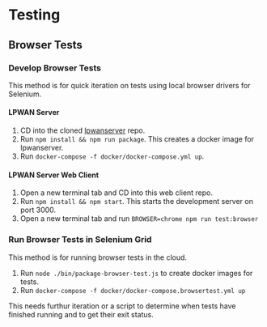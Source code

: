 # Testing

## Browser Tests

### Develop Browser Tests

This method is for quick iteration on tests using local browser drivers for Selenium.

#### LPWAN Server

1. CD into the cloned [lpwanserver](https://github.com/cablelabs/lpwanserver) repo.
2. Run `npm install && npm run package`.  This creates a docker image for lpwanserver.
3. Run `docker-compose -f docker/docker-compose.yml up`.

#### LPWAN Server Web Client

1. Open a new terminal tab and CD into this web client repo.
2. Run `npm install && npm start`.  This starts the development server on port 3000.
3. Open a new terminal tab and run `BROWSER=chrome npm run test:browser`


### Run Browser Tests in Selenium Grid

This method is for running browser tests in the cloud.

1. Run `node ./bin/package-browser-test.js` to create docker images for tests.
2. Run `docker-compose -f docker/docker-compose.browsertest.yml up`

This needs furthur iteration or a script to determine when tests have finished running
and to get their exit status.